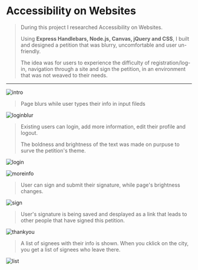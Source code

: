 # Accessibility on Websites



> During this project I researched Accessibility on Websites. 
>
> Using **Express Handlebars, Node.js, Canvas, jQuery and CSS**, I built and designed a petition that was blurry, uncomfortable and user un-friendly. 
>
> The idea was for users to experience the difficulty of registration/log-in, navigation through a site and sign the petition, in an environment that was not weaved to their needs. 



-----



![intro](/Users/elektroniki/Desktop/elenaSavvidouProj/AccesibilityOnWebsites/readme_imgs/intro.png)

> Page blurs while user types their info in input fileds 

![loginblur](/Users/elektroniki/Desktop/elenaSavvidouProj/AccesibilityOnWebsites/readme_imgs/loginblur.gif)

> Existing users can login, add more information, edit their profile and logout. 
>
> The boldness and brightness of the text was made on purpuse to surve the petition's theme.

![login](/Users/elektroniki/Desktop/elenaSavvidouProj/AccesibilityOnWebsites/readme_imgs/login.png)

![moreinfo](/Users/elektroniki/Desktop/elenaSavvidouProj/AccesibilityOnWebsites/readme_imgs/moreinfo.png)

> User can sign and submit their signature, while page's brightness changes.

![sign](/Users/elektroniki/Desktop/elenaSavvidouProj/AccesibilityOnWebsites/readme_imgs/sign.gif)

> User's signature is being saved and desplayed as a link that leads to other people that have signed this petition.

![thankyou](/Users/elektroniki/Desktop/elenaSavvidouProj/AccesibilityOnWebsites/readme_imgs/thankyou.png)

> A list of signees with their info is shown. When you cklick on the city, you get a list of signees who leave there.

![list](/Users/elektroniki/Desktop/elenaSavvidouProj/AccesibilityOnWebsites/readme_imgs/list.png) 